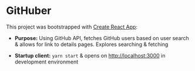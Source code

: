 # GitHuber

This project was bootstrapped with [Create React App](https://github.com/facebook/create-react-app):

- **Purpose:** Using GitHub API, fetches GitHub users based on user search & allows for link to details pages.  Explores searching & fetching

- **Startup client:** `yarn start` & opens on [http://localhost:3000](http://localhost:3000) in development environment